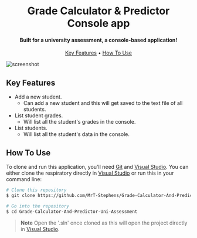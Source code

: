 
<h1 align="center">
  <br>
  Grade Calculator & Predictor Console app
  <br>
</h1>

<h4 align="center">Built for a university assessment, a console-based application!</h4>

<p align="center">
  <a href="#key-features">Key Features</a> •
  <a href="#how-to-use">How To Use</a>
</p>

![screenshot](https://github.com/MrT-Stephens/Grade-Calculator-And-Predictor-Uni-Assessment/blob/master/Images/Grade-Calc-And-Predict.gif)

## Key Features

* Add a new student.
  - Can add a new student and this will get saved to the text file of all students.
* List student grades.
  - Will list all the student's grades in the console.
* List students.
  - Will list all the student's data in the console.

## How To Use

To clone and run this application, you'll need [Git](https://git-scm.com) and [Visual Studio](https://visualstudio.microsoft.com/). You can either clone the respiratory directly in [Visual Studio](https://visualstudio.microsoft.com/) or run this in your command line:

```bash
# Clone this repository
$ git clone https://github.com/MrT-Stephens/Grade-Calculator-And-Predictor-Uni-Assessment

# Go into the repository
$ cd Grade-Calculator-And-Predictor-Uni-Assessment
```
> **Note**
> Open the '.sln' once cloned as this will open the project directly in [Visual Studio](https://visualstudio.microsoft.com/).
